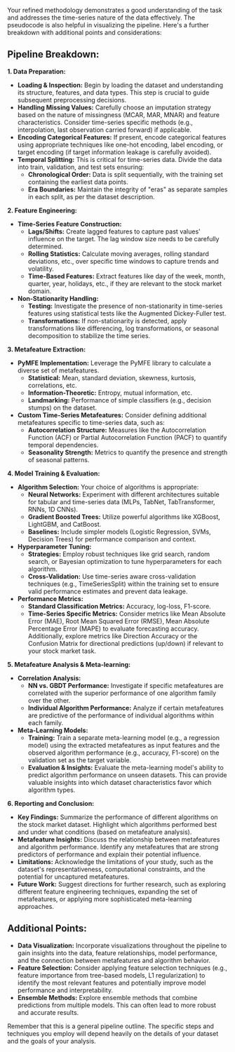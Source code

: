 Your refined methodology demonstrates a good understanding of the task and addresses the time-series nature of the data effectively. The pseudocode is also helpful in visualizing the pipeline. Here's a further breakdown with additional points and considerations:

##  Pipeline Breakdown:

**1. Data Preparation:**

*   **Loading & Inspection:** Begin by loading the dataset and understanding its structure, features, and data types. This step is crucial to guide subsequent preprocessing decisions.
*   **Handling Missing Values:** Carefully choose an imputation strategy based on the nature of missingness (MCAR, MAR, MNAR) and feature characteristics.  Consider time-series specific methods (e.g., interpolation, last observation carried forward) if applicable.
*   **Encoding Categorical Features:**  If present, encode categorical features using appropriate techniques like one-hot encoding, label encoding, or target encoding (if target information leakage is carefully avoided).
*   **Temporal Splitting:** This is critical for time-series data. Divide the data into train, validation, and test sets ensuring:
    *   **Chronological Order:** Data is split sequentially, with the training set containing the earliest data points.
    *   **Era Boundaries:**  Maintain the integrity of "eras" as separate samples in each split, as per the dataset description.

**2. Feature Engineering:**

*   **Time-Series Feature Construction:**
    *   **Lags/Shifts:** Create lagged features to capture past values' influence on the target. The lag window size needs to be carefully determined.
    *   **Rolling Statistics:** Calculate moving averages, rolling standard deviations, etc., over specific time windows to capture trends and volatility.
    *   **Time-Based Features:** Extract features like day of the week, month, quarter, year, holidays, etc., if they are relevant to the stock market domain.
*   **Non-Stationarity Handling:**
    *   **Testing:**  Investigate the presence of non-stationarity in time-series features using statistical tests like the Augmented Dickey-Fuller test.
    *   **Transformations:** If non-stationarity is detected, apply transformations like differencing, log transformations, or seasonal decomposition to stabilize the time series.

**3. Metafeature Extraction:**

*   **PyMFE Implementation:** Leverage the PyMFE library to calculate a diverse set of metafeatures.
    *   **Statistical:** Mean, standard deviation, skewness, kurtosis, correlations, etc.
    *   **Information-Theoretic:**  Entropy, mutual information, etc.
    *   **Landmarking:** Performance of simple classifiers (e.g., decision stumps) on the dataset.
*   **Custom Time-Series Metafeatures:**  Consider defining additional metafeatures specific to time-series data, such as:
    *   **Autocorrelation Structure:** Measures like the Autocorrelation Function (ACF) or Partial Autocorrelation Function (PACF) to quantify temporal dependencies.
    *   **Seasonality Strength:** Metrics to quantify the presence and strength of seasonal patterns.

**4. Model Training & Evaluation:**

*   **Algorithm Selection:** Your choice of algorithms is appropriate:
    *   **Neural Networks:** Experiment with different architectures suitable for tabular and time-series data (MLPs, TabNet, TabTransformer, RNNs, 1D CNNs).
    *   **Gradient Boosted Trees:** Utilize powerful algorithms like XGBoost, LightGBM, and CatBoost.
    *   **Baselines:** Include simpler models (Logistic Regression, SVMs, Decision Trees) for performance comparison and context.
*   **Hyperparameter Tuning:**
    *   **Strategies:**  Employ robust techniques like grid search, random search, or Bayesian optimization to tune hyperparameters for each algorithm.
    *   **Cross-Validation:**  Use time-series aware cross-validation techniques (e.g., TimeSeriesSplit) within the training set to ensure valid performance estimates and prevent data leakage.
*   **Performance Metrics:**
    *   **Standard Classification Metrics:** Accuracy, log-loss, F1-score.
    *   **Time-Series Specific Metrics:**  Consider metrics like Mean Absolute Error (MAE), Root Mean Squared Error (RMSE), Mean Absolute Percentage Error (MAPE) to evaluate forecasting accuracy. Additionally, explore metrics like Direction Accuracy or the Confusion Matrix for directional predictions (up/down) if relevant to your stock market task.

**5. Metafeature Analysis & Meta-learning:**

*   **Correlation Analysis:**
    *   **NN vs. GBDT Performance:**  Investigate if specific metafeatures are correlated with the superior performance of one algorithm family over the other.
    *   **Individual Algorithm Performance:** Analyze if certain metafeatures are predictive of the performance of individual algorithms within each family.
*   **Meta-Learning Models:**
    *   **Training:** Train a separate meta-learning model (e.g., a regression model) using the extracted metafeatures as input features and the observed algorithm performance (e.g., accuracy, F1-score) on the validation set as the target variable.
    *   **Evaluation & Insights:** Evaluate the meta-learning model's ability to predict algorithm performance on unseen datasets.  This can provide valuable insights into which dataset characteristics favor which algorithm types.

**6. Reporting and Conclusion:**

*   **Key Findings:** Summarize the performance of different algorithms on the stock market dataset.  Highlight which algorithms performed best and under what conditions (based on metafeature analysis).
*   **Metafeature Insights:**  Discuss the relationship between metafeatures and algorithm performance.  Identify any metafeatures that are strong predictors of performance and explain their potential influence.
*   **Limitations:** Acknowledge the limitations of your study, such as the dataset's representativeness, computational constraints, and the potential for uncaptured metafeatures.
*   **Future Work:**  Suggest directions for further research, such as exploring different feature engineering techniques, expanding the set of metafeatures, or applying more sophisticated meta-learning approaches. 


##  Additional Points:

*   **Data Visualization:** Incorporate visualizations throughout the pipeline to gain insights into the data, feature relationships, model performance, and the connection between metafeatures and algorithm behavior.
*   **Feature Selection:** Consider applying feature selection techniques (e.g., feature importance from tree-based models, L1 regularization) to identify the most relevant features and potentially improve model performance and interpretability.
*   **Ensemble Methods:** Explore ensemble methods that combine predictions from multiple models. This can often lead to more robust and accurate results.

Remember that this is a general pipeline outline. The specific steps and techniques you employ will depend heavily on the details of your dataset and the goals of your analysis. 

